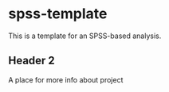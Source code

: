 # spss-template

This is a template for an SPSS-based analysis.

## Header 2

A place for more info about project
